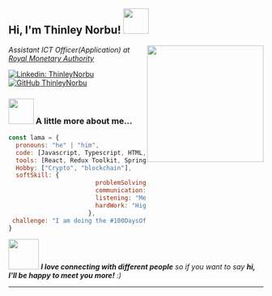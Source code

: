<h2> Hi, I'm Thinley Norbu! <img src="https://media.giphy.com/media/mGcNjsfWAjY5AEZNw6/giphy.gif" width="50"></h2>
<img align='right' src="https://github.com/user-attachments/assets/7569c057-58ea-4488-ae8a-1fc3f3712cfb" width="230">
<p><em>Assistant ICT Officer(Application) at <a href="http://www.unb.br">Royal Monetary Authority</a>
</em></p>

[![Linkedin: ThinleyNorbu](https://img.shields.io/badge/-thaianebraga-blue?style=flat-square&logo=Linkedin&logoColor=white&link=https://www.linkedin.com/in/thaianebraga/)](https://www.linkedin.com/in/thinley-norbu-abb565248/)
[![GitHub ThinleyNorbu](https://img.shields.io/github/followers/thaiane?label=follow&style=social)](https://github.com/Thinley-bot/)


### <img src="https://media.giphy.com/media/VgCDAzcKvsR6OM0uWg/giphy.gif" width="50"> A little more about me...  

```javascript
const lama = {
  pronouns: "he" | "him",
  code: [Javascript, Typescript, HTML, CSS, tRPC, Python, Java],
  tools: [React, Redux Toolkit, Spring, Node, NextJS, Docker, Git, NLP],
  Hobby: ["Crypto", "blockchain"],
  softSkill: {
                        problemSolving: "Medium",
                        communication: "Medium",
                        listening: "Medium",
                        hardWork: "High"
                      },
 challenge: "I am doing the #100DaysOfCode challenge focused on react and typescript"
}
```

<img src="https://media.giphy.com/media/LnQjpWaON8nhr21vNW/giphy.gif" width="60"> <em><b>I love connecting with different people</b> so if you want to say <b>hi, I'll be happy to meet you more!</b> :)</em>

---
